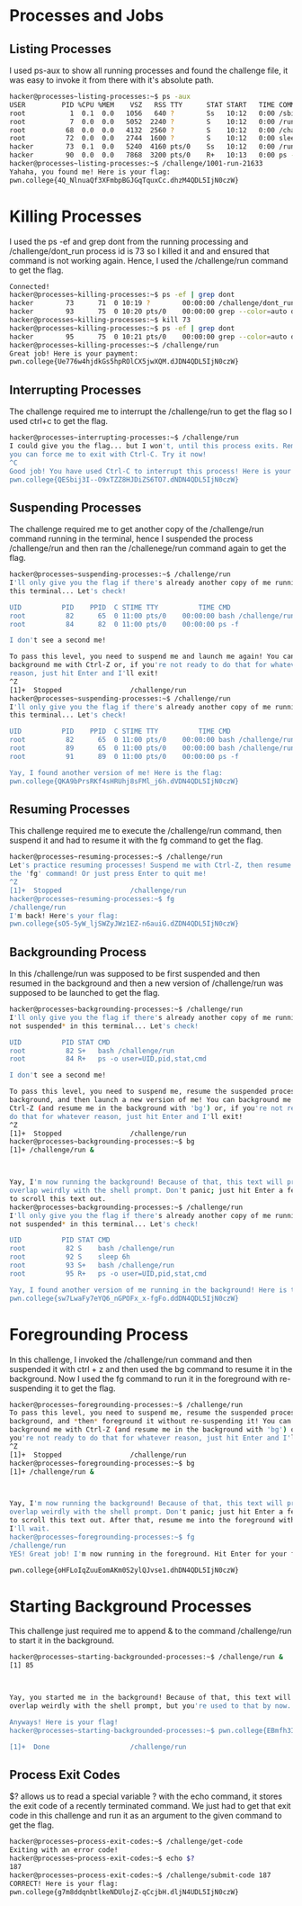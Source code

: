 # Processes and Jobs 

## Listing Processes

I used ps-aux to show all running processes and found the challenge file, it was easy to invoke it from there with it's absolute path.

```bash
hacker@processes~listing-processes:~$ ps -aux
USER         PID %CPU %MEM    VSZ   RSS TTY      STAT START   TIME COMMAND
root           1  0.1  0.0   1056   640 ?        Ss   10:12   0:00 /sbin/docker-init -- /nix/var/nix/profiles/default/bin/dojo-init 
root           7  0.0  0.0   5052  2240 ?        S    10:12   0:00 /run/dojo/bin/sleep 6h
root          68  0.0  0.0   4132  2560 ?        S    10:12   0:00 /challenge/1001-run-21633
root          72  0.0  0.0   2744  1600 ?        S    10:12   0:00 sleep 6h
hacker        73  0.1  0.0   5240  4160 pts/0    Ss   10:12   0:00 /run/dojo/bin/ssh-entrypoint
hacker        90  0.0  0.0   7868  3200 pts/0    R+   10:13   0:00 ps -aux
hacker@processes~listing-processes:~$ /challenge/1001-run-21633
Yahaha, you found me! Here is your flag:
pwn.college{4Q_NlnuaQf3XFmbpBGJGqTquxCc.dhzM4QDL5IjN0czW}
```
# Killing Processes

I used the ps -ef and grep dont from the running processing and /challenge/dont_run process id is 73 so I killed it and 
and ensured that command is not working again. Hence, I used the /challenge/run command to get the flag.

```bash
Connected!                                                                        
hacker@processes~killing-processes:~$ ps -ef | grep dont
hacker        73      71  0 10:19 ?        00:00:00 /challenge/dont_run
hacker        93      75  0 10:20 pts/0    00:00:00 grep --color=auto dont
hacker@processes~killing-processes:~$ kill 73
hacker@processes~killing-processes:~$ ps -ef | grep dont
hacker        95      75  0 10:21 pts/0    00:00:00 grep --color=auto dont
hacker@processes~killing-processes:~$ /challenge/run
Great job! Here is your payment:
pwn.college{Ue776w4hjdkGs5hpROlCX5jwXQM.dJDN4QDL5IjN0czW}
```
## Interrupting Processes

The challenge required me to interrupt the /challenge/run to get the flag so I used ctrl+c to get the flag.

```bash
hacker@processes~interrupting-processes:~$ /challenge/run
I could give you the flag... but I won't, until this process exits. Remember, 
you can force me to exit with Ctrl-C. Try it now!
^C
Good job! You have used Ctrl-C to interrupt this process! Here is your flag:
pwn.college{QESbij3I--O9xTZZ8HJDiZS6TO7.dNDN4QDL5IjN0czW}
```
## Suspending Processes

The challenge required me to get another copy of the /challenge/run command running in the terminal, hence I suspended the process /challenge/run
and then ran the /challenege/run command again to get the flag.

```bash
hacker@processes~suspending-processes:~$ /challenge/run
I'll only give you the flag if there's already another copy of me running in 
this terminal... Let's check!

UID          PID    PPID  C STIME TTY          TIME CMD
root          82      65  0 11:00 pts/0    00:00:00 bash /challenge/run
root          84      82  0 11:00 pts/0    00:00:00 ps -f

I don't see a second me!

To pass this level, you need to suspend me and launch me again! You can 
background me with Ctrl-Z or, if you're not ready to do that for whatever 
reason, just hit Enter and I'll exit!
^Z
[1]+  Stopped                 /challenge/run
hacker@processes~suspending-processes:~$ /challenge/run
I'll only give you the flag if there's already another copy of me running in 
this terminal... Let's check!

UID          PID    PPID  C STIME TTY          TIME CMD
root          82      65  0 11:00 pts/0    00:00:00 bash /challenge/run
root          89      65  0 11:00 pts/0    00:00:00 bash /challenge/run
root          91      89  0 11:00 pts/0    00:00:00 ps -f

Yay, I found another version of me! Here is the flag:
pwn.college{QKA9bPrsRKf4sHRUhj8sFMl_j6h.dVDN4QDL5IjN0czW}
```
## Resuming Processes 

This challenge required me to execute the /challenge/run command, then suspend it and had to resume it with the fg command to get the flag.

```bash
hacker@processes~resuming-processes:~$ /challenge/run
Let's practice resuming processes! Suspend me with Ctrl-Z, then resume me with 
the 'fg' command! Or just press Enter to quit me!
^Z
[1]+  Stopped                 /challenge/run
hacker@processes~resuming-processes:~$ fg
/challenge/run
I'm back! Here's your flag:
pwn.college{sO5-5yW_ljSWZyJWz1EZ-n6auiG.dZDN4QDL5IjN0czW}
```
## Backgrounding Process

In this /challenge/run was supposed to be first suspended and then resumed in the background and then a new version of /challenge/run was supposed to be launched to get the flag.

```bash
hacker@processes~backgrounding-processes:~$ /challenge/run
I'll only give you the flag if there's already another copy of me running *and 
not suspended* in this terminal... Let's check!

UID          PID STAT CMD
root          82 S+   bash /challenge/run
root          84 R+   ps -o user=UID,pid,stat,cmd

I don't see a second me!

To pass this level, you need to suspend me, resume the suspended process in the 
background, and then launch a new version of me! You can background me with 
Ctrl-Z (and resume me in the background with 'bg') or, if you're not ready to 
do that for whatever reason, just hit Enter and I'll exit!
^Z
[1]+  Stopped                 /challenge/run
hacker@processes~backgrounding-processes:~$ bg
[1]+ /challenge/run &



Yay, I'm now running the background! Because of that, this text will probably 
overlap weirdly with the shell prompt. Don't panic; just hit Enter a few times 
to scroll this text out.
hacker@processes~backgrounding-processes:~$ /challenge/run
I'll only give you the flag if there's already another copy of me running *and 
not suspended* in this terminal... Let's check!

UID          PID STAT CMD
root          82 S    bash /challenge/run
root          92 S    sleep 6h
root          93 S+   bash /challenge/run
root          95 R+   ps -o user=UID,pid,stat,cmd

Yay, I found another version of me running in the background! Here is the flag:
pwn.college{sw7LwaFy7eYQ6_nGPOFx_x-fgFo.ddDN4QDL5IjN0czW}
```
# Foregrounding Process

In this challenge, I invoked the /challenge/run command and then suspended it with ctrl + z and then used the bg command to resume it in the background.
Now I used the fg command to run it in the foreground with re-suspending it to get the flag.

```bash
hacker@processes~foregrounding-processes:~$ /challenge/run
To pass this level, you need to suspend me, resume the suspended process in the 
background, and *then* foreground it without re-suspending it! You can 
background me with Ctrl-Z (and resume me in the background with 'bg') or, if 
you're not ready to do that for whatever reason, just hit Enter and I'll exit!
^Z
[1]+  Stopped                 /challenge/run
hacker@processes~foregrounding-processes:~$ bg
[1]+ /challenge/run &



Yay, I'm now running the background! Because of that, this text will probably 
overlap weirdly with the shell prompt. Don't panic; just hit Enter a few times 
to scroll this text out. After that, resume me into the foreground with 'fg'; 
I'll wait.
hacker@processes~foregrounding-processes:~$ fg
/challenge/run
YES! Great job! I'm now running in the foreground. Hit Enter for your flag!

pwn.college{oHFLoIqZuuEomAKm0S2ylQJvse1.dhDN4QDL5IjN0czW}
```
# Starting Background Processes

This challenge just required me to append & to the command /challenge/run to start it in the background.

```bash
hacker@processes~starting-backgrounded-processes:~$ /challenge/run &
[1] 85



Yay, you started me in the background! Because of that, this text will probably 
overlap weirdly with the shell prompt, but you're used to that by now...

Anyways! Here is your flag!
hacker@processes~starting-backgrounded-processes:~$ pwn.college{EBmfh3IAMgwPxKc7Mz24tZyHTvI.dlDN4QDL5IjN0czW}

[1]+  Done                    /challenge/run
```
## Process Exit Codes

$? allows us to read a special variable ? with the echo command, it stores the exit code of a recently terminated command. We just had to get that 
exit code in this challenge and run it as an argument to the given command to get the flag.

```bash
hacker@processes~process-exit-codes:~$ /challenge/get-code
Exiting with an error code!
hacker@processes~process-exit-codes:~$ echo $?
187
hacker@processes~process-exit-codes:~$ /challenge/submit-code 187
CORRECT! Here is your flag:
pwn.college{g7m8ddqnbtlkeNDUlojZ-qCcjbH.dljN4UDL5IjN0czW}
```
